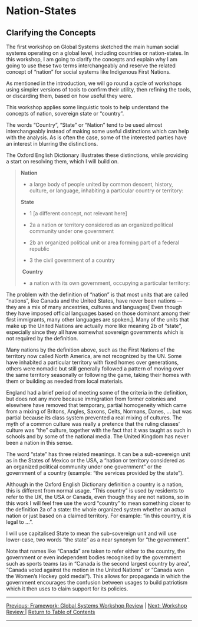 # Nation-States

## Clarifying the Concepts

The first workshop on Global Systems sketched the main human social systems operating on a global level, including countries or nation-states. In this workshop, I am going to clarify the concepts and explain why I am going to use these two terms interchangeably and reserve the related concept of “nation” for social systems like Indigenous First Nations.

As mentioned in the introduction, we will go round a cycle of workshops using simpler versions of tools to confirm their utility, then refining the tools, or discarding them, based on how useful they were.

This workshop applies some linguistic tools to help understand the concepts of nation, sovereign state or “country”.

The words “Country”, “State” or “Nation” tend to be used almost interchangeably instead of making some useful distinctions which can help with the analysis. As is often the case, some of the interested parties have an interest in blurring the distinctions.

The Oxford English Dictionary illustrates these distinctions, while providing a start on resolving them, which I will build on.

> **Nation**
> - a large body of people united by common descent, history, culture, or language, inhabiting a particular country or territory:
>
> **State**
>
> - 1 [a different concept, not relevant here]
>
> - 2a  a nation or territory considered as an organized political community under one government
>
> - 2b an organized political unit or area forming part of a federal republic
>
> - 3 the civil government of a country
>
> **Country**
>
> - a nation with its own government, occupying a particular territory:

The problem with the definition of “nation” is that most units that are called “nations”, like Canada and the United States, have never been nations ― they are a mix of many ancestries, cultures and languages[ Even though they have imposed official languages based on those dominant among their first immigrants, many other languages are spoken.]. Many of the units that make up the United Nations are actually more like meaning 2b of “state”, especially since they all have somewhat sovereign governments which is not required by the definition.

Many nations by the definition above, such as the First Nations of the territory now called North America, are not recognized by the UN. Some have inhabited a particular territory with fixed homes over generations, others were nomadic but still generally followed a pattern of moving over the same territory seasonally or following the game, taking their homes with them or building as needed from local materials.

England had a brief period of meeting some of the criteria in the definition, but does not any more because immigration from former colonies and elsewhere have removed that temporary, partial homogeneity which came from a mixing of Britons, Angles, Saxons, Celts, Normans, Danes, … but was partial because its class system prevented a real mixing of cultures. The myth of a common culture was really a pretence that the ruling classes’ culture was “the” culture, together with the fact that it was taught as such in schools and by some of the national media. The United Kingdom has never been a nation in this sense.

The word “state” has three related meanings. It can be a sub-sovereign unit as in the States of Mexico or the USA, a “nation or territory considered as an organized political community under one government” or the government of a country (example: “the services provided by the state”).

Although in the Oxford English Dictionary definition a country is a nation, this is different from normal usage. “This country” is used by residents to refer to the UK, the USA or Canada, even though they are not nations, so in this work I will feel free use the word “country” to mean something closer to the definition 2a of a state: the whole organized system whether an actual nation or just based on a claimed territory.  For example: “in this country, it is legal to …”.

I will use capitalised State to mean the sub-sovereign unit and will use  lower-case, two words “the state” as a near synonym for “the government”.

Note that names like “Canada” are taken to refer either to the country, the government or even independent bodies recognised by the government such as sports teams (as in “Canada is the second largest country by area”, “Canada voted against the motion in the United Nations” or “Canada won the Women’s Hockey gold medal”). This allows for propaganda in which the government encourages the confusion between usages to build patriotism which it then uses to claim support for its policies.

***

[Previous: Framework: Global Systems Workshop Review](../globalsystems/globalsystemsreview) | [Next: Workshop Review ](clarifyingconceptsreview) | [Return to Table of Contents](../../index)

***
